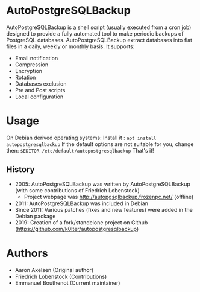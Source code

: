 # AutoPostgreSQLBackup

AutoPostgreSQLBackup is a shell script (usually executed from a cron job) designed to provide a fully automated tool to make periodic backups of PostgreSQL databases.
AutoPostgreSQLBackup extract databases into flat files in a daily, weekly or monthly basis.
It supports:
 * Email notification
 * Compression
 * Encryption
 * Rotation
 * Databases exclusion
 * Pre and Post scripts
 * Local configuration

# Usage

On Debian derived operating systems:
Install it : `apt install autopostgresqlbackup`
If the default options are not suitable for you, change then: `$EDITOR /etc/default/autopostgresqlbackup`
That's it!

## History

 * 2005: AutoPostgreSQLBackup was written by AutoPostgreSQLBackup (with some contributions of Friedrich Lobenstock)
   * Project webpage was http://autopgsqlbackup.frozenpc.net/ (offline)
 * 2011: AutoPostgreSQLBackup was included in Debian
 * Since 2011: Various patches (fixes and new features) were added in the Debian package
 * 2019: Creation of a fork/standelone project on Github (https://github.com/k0lter/autopostgresqlbackup)

# Authors

 * Aaron Axelsen (Original author)
 * Friedrich Lobenstock (Contributions)
 * Emmanuel Bouthenot (Current maintainer)
